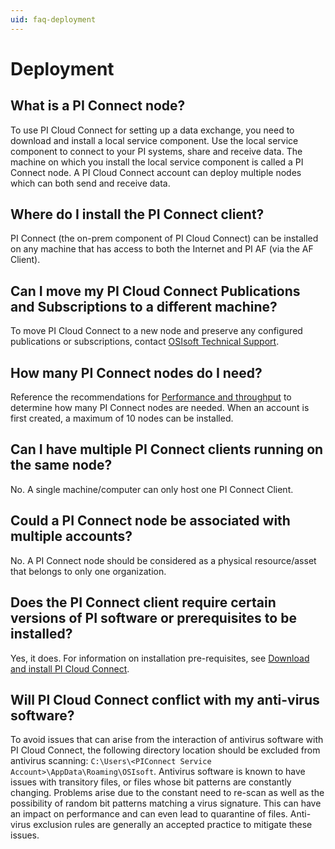 ```yaml
---
uid: faq-deployment
---
```


# Deployment

## What is a PI Connect node?
 
To use PI Cloud Connect for setting up a data exchange, you need to download and install a local service component. Use the local service component to connect to your PI systems, share and receive data. The machine on which you install the local service component is called a PI Connect node. A PI Cloud Connect account can deploy multiple nodes which can both send and receive data.

## Where do I install the PI Connect client?
 
PI Connect (the on-prem component of PI Cloud Connect) can be installed on any machine that has access to both the Internet and PI AF (via the AF Client).

## Can I move my PI Cloud Connect Publications and Subscriptions to a different machine?
 
To move PI Cloud Connect to a new node and preserve any configured publications or subscriptions, contact [OSIsoft Technical Support](https://my.osisoft.com).

## How many PI Connect nodes do I need?
 
Reference the recommendations for [Performance and throughput](xref:performance-and-throughput) to determine how many PI Connect nodes are needed. When an account is first created, a maximum of 10 nodes can be installed.

## Can I have multiple PI Connect clients running on the same node?
 
No. A single machine/computer can only host one PI Connect Client.

## Could a PI Connect node be associated with multiple accounts?
 
No. A PI Connect node should be considered as a physical resource/asset that belongs to only one organization.

## Does the PI Connect client require certain versions of PI software or prerequisites to be installed?
 
Yes, it does. For information on installation pre-requisites, see [Download and install PI Cloud Connect](xref:download-and-install).

## Will PI Cloud Connect conflict with my anti-virus software?
 
To avoid issues that can arise from the interaction of antivirus software with PI Cloud Connect, the following directory location should be excluded from antivirus scanning: `C:\Users\<PIConnect Service Account>\AppData\Roaming\OSIsoft`. Antivirus software is known to have issues with transitory files, or files whose bit patterns are constantly changing. Problems arise due to the constant need to re-scan as well as the possibility of random bit patterns matching a virus signature. This can have an impact on performance and can even lead to quarantine of files. Anti-virus exclusion rules are generally an accepted practice to mitigate these issues.
